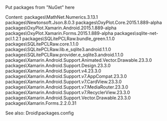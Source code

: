 Put packages from "NuGet" here

Content:
packages\MathNet.Numerics.3.13.1
packages\Newtonsoft.Json.8.0.3
packages\OxyPlot.Core.2015.1.889-alpha
packages\OxyPlot.Xamarin.Android.2015.1.889-alpha
packages\OxyPlot.Xamarin.Forms.2015.1.889-alpha
packages\sqlite-net-pcl.1.2.1
packages\SQLitePCLRaw.bundle_green.1.1.0
packages\SQLitePCLRaw.core.1.1.0
packages\SQLitePCLRaw.lib.e_sqlite3.android.1.1.0
packages\SQLitePCLRaw.provider.e_sqlite3.android.1.1.0
packages\Xamarin.Android.Support.Animated.Vector.Drawable.23.3.0
packages\Xamarin.Android.Support.Design.23.3.0
packages\Xamarin.Android.Support.v4.23.3.0
packages\Xamarin.Android.Support.v7.AppCompat.23.3.0
packages\Xamarin.Android.Support.v7.CardView.23.3.0
packages\Xamarin.Android.Support.v7.MediaRouter.23.3.0
packages\Xamarin.Android.Support.v7.RecyclerView.23.3.0
packages\Xamarin.Android.Support.Vector.Drawable.23.3.0
packages\Xamarin.Forms.2.2.0.31

See also:
Droid\packages.config